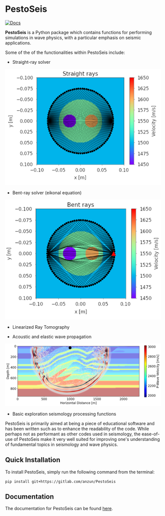 # PestoSeis

[![Docs](https://img.shields.io/badge/docs-blue.svg)](https://anzun.gitlab.io/PestoSeis/)

**PestoSeis** is a Python package which contains functions for performing simulations in wave physics, with a particular emphasis on seismic applications.  

Some of the of the functionalities within PestoSeis include:

- Straight-ray solver

![Straight ray solver](figs/straight_ray.png)

- Bent-ray solver (eikonal equation)

![Bent ray solver](figs/bent_ray.png)

- Linearized Ray Tomography

-  Acoustic and elastic wave propagation

![Wave propagation](figs/wavefield.png)

- Basic exploration seismology processing functions

PestoSeis is primarily aimed at being a piece of educational software and has been written such as to enhance the readability of the code.  While perhaps not as performant as other codes used in seismology, the ease-of-use of PestoSeis make it very well suited for improving one's understanding of fundamental topics in seismology and wave physics.

## Quick Installation

To install PestoSeis, simply run the following command from the terminal:

```
pip install git+https://gitlab.com/anzun/PestoSeis
```

## Documentation
The documentation for PestoSeis can be found [here](https://anzun.gitlab.io/PestoSeis/).





